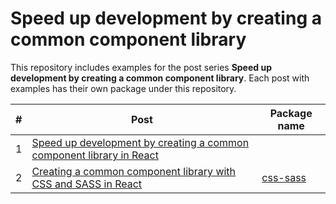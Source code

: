 # Speed up development by creating a common component library

This repository includes examples for the post series **Speed up development by creating a common component library**.
Each post with examples has their own package under this repository.

| #   | Post                                                                                                                                                                             | Package name                                                                                |
| --- | -------------------------------------------------------------------------------------------------------------------------------------------------------------------------------- | ------------------------------------------------------------------------------------------- |
| 1   | [Speed up development by creating a common component library in React](https://dev.to/akirautio/speed-up-development-by-creating-a-common-component-library-1-introduction-457k) |                                                                                             |
| 2   | [Creating a common component library with CSS and SASS in React](https://dev.to/akirautio/creating-a-common-component-library-with-css-and-sass-in-react-3i2h)                   | [css-sass](https://github.com/ARautio/common-components-post/tree/master/packages/css-sass) |
